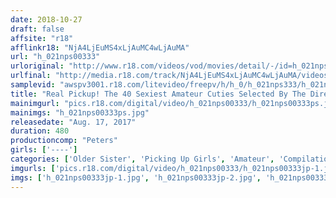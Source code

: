 ```yaml
---
date: 2018-10-27
draft: false
affsite: "r18"
afflinkr18: "NjA4LjEuMS4xLjAuMC4wLjAuMA"
url: "h_021nps00333"
urloriginal: "http://www.r18.com/videos/vod/movies/detail/-/id=h_021nps00333"
urlfinal: "http://media.r18.com/track/NjA4LjEuMS4xLjAuMC4wLjAuMA/videos/vod/movies/detail/-/id=h_021nps00333"
samplevid: "awspv3001.r18.com/litevideo/freepv/h/h_0/h_021nps333/h_021nps333_dmb_w.mp4"
title: "Real Pickup! The 40 Sexiest Amateur Cuties Selected By The Director 8 Hours 3"
mainimgurl: "pics.r18.com/digital/video/h_021nps00333/h_021nps00333ps.jpg"
mainimgs: "h_021nps00333ps.jpg"
releasedate: "Aug. 17, 2017"
duration: 480
productioncomp: "Peters"
girls: ['----']
categories: ['Older Sister', 'Picking Up Girls', 'Amateur', 'Compilation', 'Over 4 Hours', 'Hi-Def']
imgurls: ['pics.r18.com/digital/video/h_021nps00333/h_021nps00333jp-1.jpg', 'pics.r18.com/digital/video/h_021nps00333/h_021nps00333jp-2.jpg', 'pics.r18.com/digital/video/h_021nps00333/h_021nps00333jp-3.jpg', 'pics.r18.com/digital/video/h_021nps00333/h_021nps00333jp-4.jpg', 'pics.r18.com/digital/video/h_021nps00333/h_021nps00333jp-5.jpg', 'pics.r18.com/digital/video/h_021nps00333/h_021nps00333jp-6.jpg', 'pics.r18.com/digital/video/h_021nps00333/h_021nps00333jp-7.jpg', 'pics.r18.com/digital/video/h_021nps00333/h_021nps00333jp-8.jpg', 'pics.r18.com/digital/video/h_021nps00333/h_021nps00333jp-9.jpg', 'pics.r18.com/digital/video/h_021nps00333/h_021nps00333jp-10.jpg', 'pics.r18.com/digital/video/h_021nps00333/h_021nps00333jp-11.jpg', 'pics.r18.com/digital/video/h_021nps00333/h_021nps00333jp-12.jpg', 'pics.r18.com/digital/video/h_021nps00333/h_021nps00333jp-13.jpg', 'pics.r18.com/digital/video/h_021nps00333/h_021nps00333jp-14.jpg', 'pics.r18.com/digital/video/h_021nps00333/h_021nps00333jp-15.jpg', 'pics.r18.com/digital/video/h_021nps00333/h_021nps00333jp-16.jpg', 'pics.r18.com/digital/video/h_021nps00333/h_021nps00333jp-17.jpg', 'pics.r18.com/digital/video/h_021nps00333/h_021nps00333jp-18.jpg', 'pics.r18.com/digital/video/h_021nps00333/h_021nps00333jp-19.jpg', 'pics.r18.com/digital/video/h_021nps00333/h_021nps00333jp-20.jpg']
imgs: ['h_021nps00333jp-1.jpg', 'h_021nps00333jp-2.jpg', 'h_021nps00333jp-3.jpg', 'h_021nps00333jp-4.jpg', 'h_021nps00333jp-5.jpg', 'h_021nps00333jp-6.jpg', 'h_021nps00333jp-7.jpg', 'h_021nps00333jp-8.jpg', 'h_021nps00333jp-9.jpg', 'h_021nps00333jp-10.jpg', 'h_021nps00333jp-11.jpg', 'h_021nps00333jp-12.jpg', 'h_021nps00333jp-13.jpg', 'h_021nps00333jp-14.jpg', 'h_021nps00333jp-15.jpg', 'h_021nps00333jp-16.jpg', 'h_021nps00333jp-17.jpg', 'h_021nps00333jp-18.jpg', 'h_021nps00333jp-19.jpg', 'h_021nps00333jp-20.jpg']
---
```

